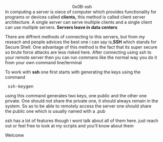 <center>0x0B-ssh</center>
In computing a server is oiece of computer which provides functionality for programs or devices called <b>clients,</b> this method is called client server architecture. A single server can serve multiple clients and a single client can use multiple servers.
<b>Servers leave in data centers</b>

There are diffrent methods of connecting to this servers, but from my reseach and people advices the best one i can say is,<strong>SSH</strong> which stands for Secure Shell. One advantage of this method is the fact that its super secure so brute force attacks are less risked here.
After connecting using ssh to your remote server then yiu can run commans like the normal way you do it from your own command line/terminal

To work with <b>ssh</b> one first starts with generating the keys using the command <pre> ssh-keygen </pre> using this command generates two keys, one public and the other one private. One should not share the private one, it should always remain in the system. So as to be able to remotely access the server one should share the public one which is usually named with a .pub

ssh has a lot of features though i wont talk about all of them here. just reach out or feel free to look at my scripts and you'll know about them

Welcome
